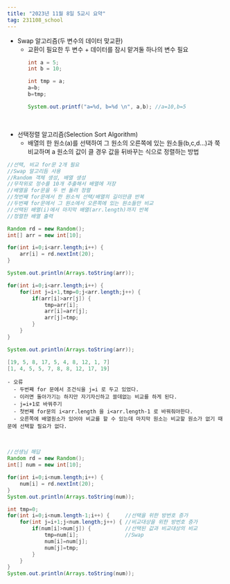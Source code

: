 ```yaml
---
title: "2023년 11월 8일 5교시 요약"
tag: 231108_school
---
```


- Swap 알고리즘(두 변수의 데이터 맞교환)
  - 교환이 필요한 두 변수 + 데이터를 잠시 맡겨둘 하나의 변수 필요
    ```java
    int a = 5;
    int b = 10;

    int tmp = a;
    a=b;
    b=tmp;

    System.out.printf("a=%d, b=%d \n", a,b); //a=10,b=5
    ```

<br>

- 선택정렬 알고리즘(Selection Sort Algorithm)
    - 배열의 한 원소(a)를 선택하여 그 원소의 오른쪽에 있는 원소들(b,c,d...)과 쭉 비교하며 a 원소의 값이 클 경우 값을 뒤바꾸는 식으로 정렬하는 방법  

```java
//선택, 비교 for문 2개 필요
//Swap 알고리듬 사용
//Random 객체 생성, 배열 생성
//무작위로 정수를 10개 추출해서 배열에 저장
//배열을 for문을 두 번 돌려 정렬
//첫번째 for문에서 한 원소씩 선택/배열의 길이만큼 반복
//두번째 for문에서 그 원소에서 오른쪽에 있는 원소들만 비교
//선택된 배열(i)에서 마지막 배열(arr.length)까지 반복
//정렬한 배열 출력

Random rd = new Random();
int[] arr = new int[10];

for(int i=0;i<arr.length;i++) {
    arr[i] = rd.nextInt(20);
}

System.out.println(Arrays.toString(arr));

for(int i=0;i<arr.length;i++) {
    for(int j=i+1,tmp=0;j<arr.length;j++) {
        if(arr[i]>arr[j]) {
            tmp=arr[i];
            arr[i]=arr[j];
            arr[j]=tmp;
        }
    }
}

System.out.println(Arrays.toString(arr));
```

```java
[19, 5, 8, 17, 5, 4, 8, 12, 1, 7]
[1, 4, 5, 5, 7, 8, 8, 12, 17, 19]
```    
    - 오류
      - 두번째 for 문에서 조건식을 j=i 로 두고 있었다.
      - 이러면 돌아가기는 하지만 자기자신하고 쓸데없는 비교를 하게 된다.
      - j=i+1로 바꿔주기
      - 첫번째 for문의 i<arr.length 을 i<arr.length-1 로 바꿔줘야한다.
      - 오른쪽에 배열원소가 있어야 비교를 할 수 있는데 마지막 원소는 비교할 원소가 없기 때문에 선택할 필요가 없다.

<br>

```java
//선생님 해답
Random rd = new Random();
int[] num = new int[10];

for(int i=0;i<num.length;i++) {
    num[i] = rd.nextInt(20);
}
System.out.println(Arrays.toString(num));

int tmp=0;
for(int i=0;i<num.length-1;i++) {     //선택을 위한 방번호 증가
    for(int j=i+1;j<num.length;j++) { //비교대상을 위한 방번호 증가
        if(num[i]>num[j]) {			  //선택된 값과 비교대상의 비교
            tmp=num[i];				  //Swap
            num[i]=num[j];
            num[j]=tmp;
        }
    }
}
System.out.println(Arrays.toString(num));
```